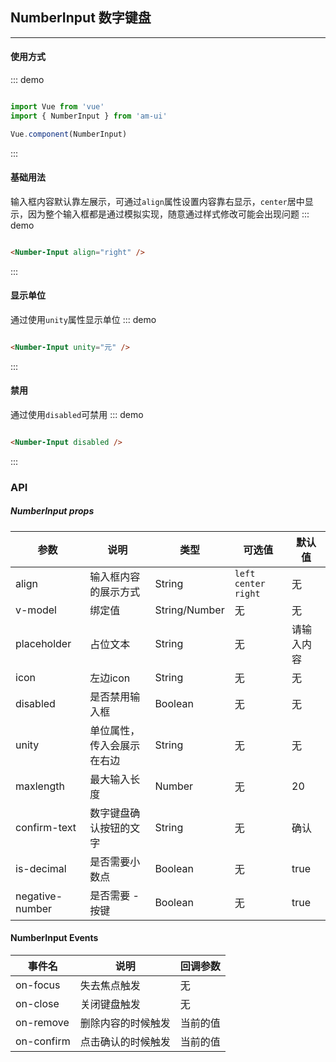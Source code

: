 <!--
 * @Descripttion: 
 * @Author: Fone丶峰
 * @LastModifiedBy: Fone丶峰
 * @Date: 2019-08-05 09:35:58
 * @LastEditors: Fone丶峰
 * @LastEditTime: 2020-03-31 11:49:03
 * @email: 15921712019@163.com
 * @gitHub: https://github.com/FoneQinrf
 -->
## NumberInput 数字键盘
---

#### 使用方式
::: demo
``` javascript

import Vue from 'vue'
import { NumberInput } from 'am-ui'

Vue.component(NumberInput)

```
:::

#### 基础用法
输入框内容默认靠左展示，可通过`align`属性设置内容靠右显示，`center`居中显示，因为整个输入框都是通过模拟实现，随意通过样式修改可能会出现问题
::: demo
```html

<Number-Input align="right" />

```
:::

#### 显示单位

通过使用`unity`属性显示单位
::: demo
```html

<Number-Input unity="元" />

```
:::

#### 禁用

通过使用`disabled`可禁用
::: demo
```html

<Number-Input disabled />

```
:::

### API
##### NumberInput props
| 参数 | 说明 | 类型 | 可选值 | 默认值 |
|------|------------|------------|------------|------------|
| align  | 输入框内容的展示方式    | String        | `left` `center` `right` | 无 |
| v-model  | 绑定值       | String/Number       | 无 | 无
| placeholder  | 占位文本      | String       | 无 | 请输入内容 |
| icon  | 左边icon      | String   | 无 | 无 |
| disabled  | 是否禁用输入框       | Boolean       | 无 | 无 |
| unity  |  单位属性，传入会展示在右边   | String       | 无 | 无 |
| maxlength  | 最大输入长度    | Number       | 无 | 20 |
| confirm-text  | 数字键盘确认按钮的文字    | String       | 无 | 确认 |d
| is-decimal  |  是否需要小数点 | Boolean  | 无 | true |
| negative-number  |  是否需要 - 按键 | Boolean  | 无 | true |

#### NumberInput Events
| 事件名 | 说明 | 回调参数 |
|------|------------|------------|
| on-focus | 失去焦点触发 |  无  |
| on-close | 关闭键盘触发 |  无  |
| on-remove | 删除内容的时候触发 |  当前的值  |
| on-confirm | 点击确认的时候触发 |  当前的值  |